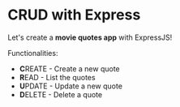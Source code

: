 # CRUD with Express

Let's create a **movie quotes app** with ExpressJS!

Functionalities:
- **C**REATE - Create a new quote
- **R**EAD - List the quotes
- **U**PDATE - Update a new quote
- **D**ELETE - Delete a quote